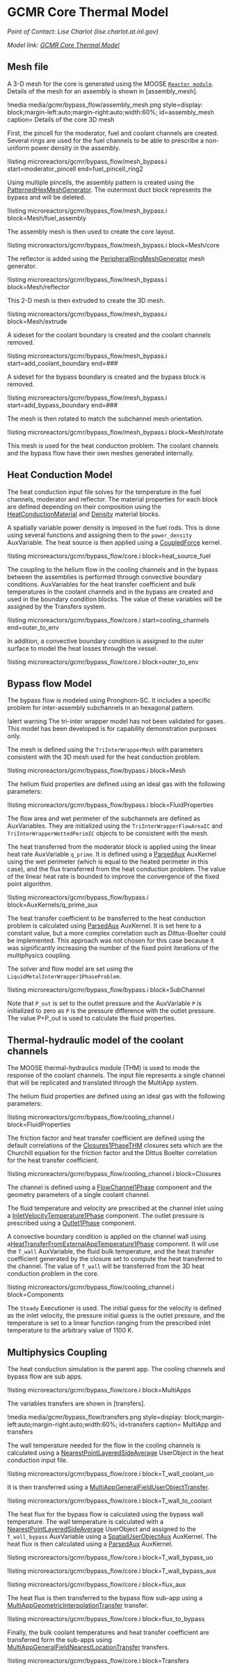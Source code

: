 # GCMR Core Thermal Model

*Point of Contact: Lise Charlot (lise.charlot.at.inl.gov)*

*Model link: [GCMR Core Thermal Model](https://github.com/idaholab/virtual_test_bed/tree/devel/microreactors/gcmr/bypass_flow)*

## Mesh file

A 3-D mesh for the core is generated using the MOOSE [`Reactor module`](https://mooseframework.inl.gov/modules/reactor/index.html). Details of the mesh for an assembly is shown in [assembly_mesh].

!media media/gcmr/bypass_flow/assembly_mesh.png
      style=display: block;margin-left:auto;margin-right:auto;width:60%;
      id=assembly_mesh
      caption= Details of the core 3D mesh

First, the pincell for the moderator, fuel and coolant channels are created.
Several rings are used for the fuel channels to be able to prescribe a non-uniform power density in the assembly.

!listing microreactors/gcmr/bypass_flow/mesh_bypass.i   start=moderator_pincell
         end=fuel_pincell_ring2

Using multiple pincells, the assembly pattern is created using the [PatternedHexMeshGenerator](https://mooseframework.inl.gov/source/meshgenerators/PatternedHexMeshGenerator.html). The outermost duct block represents the bypass and will be deleted.

!listing microreactors/gcmr/bypass_flow/mesh_bypass.i  block=Mesh/fuel_assembly

The assembly mesh is then used to create the core layout.


!listing microreactors/gcmr/bypass_flow/mesh_bypass.i  block=Mesh/core

The reflector is added using the [PeripheralRingMeshGenerator](https://mooseframework.inl.gov/source/meshgenerators/PeripheralRingMeshGenerator.html) mesh generator.


!listing microreactors/gcmr/bypass_flow/mesh_bypass.i  block=Mesh/reflector

This 2-D mesh is then extruded to create the 3D mesh.


!listing microreactors/gcmr/bypass_flow/mesh_bypass.i  block=Mesh/extrude

A sideset for the coolant boundary is created and the coolant channels removed.

!listing microreactors/gcmr/bypass_flow/mesh_bypass.i   start=add_coolant_boundary
         end=###


A sideset for the bypass boundary is created and the bypass block is removed.

!listing microreactors/gcmr/bypass_flow/mesh_bypass.i   start=add_bypass_boundary
         end=###

The mesh is then rotated to match the subchannel mesh orientation.

!listing microreactors/gcmr/bypass_flow/mesh_bypass.i  block=Mesh/rotate

This mesh is used for the heat conduction problem. The coolant channels and the bypass flow have their own meshes generated internally.

## Heat Conduction Model

The heat conduction input file solves for the temperature in the fuel channels, moderator and reflector. The material properties for each block are defined depending on their composition using the [HeatConductionMaterial](https://mooseframework.inl.gov/source/materials/HeatConductionMaterial.html) and [Density](https://mooseframework.inl.gov/source/materials/Density.html) material blocks.

A spatially variable power density is imposed in the fuel rods. This is done using several functions and assigning them to the `power_density` AuxVariable. The heat source is then applied using a [CoupledForce](https://mooseframework.inl.gov/source/kernels/CoupledForce.html) kernel.


!listing microreactors/gcmr/bypass_flow/core.i block=heat_source_fuel

The coupling to the helium flow in the cooling channels and in the bypass between the assemblies is performed through convective boundary conditions. AuxVariables for the heat transfer coefficient and bulk temperatures in the coolant channels and in the bypass are created and used in the boundary condition blocks. The value of these variables will be assigned by the Transfers system.


!listing microreactors/gcmr/bypass_flow/core.i start=cooling_channels end=outer_to_env

In addition, a convective boundary condition is assigned to the outer surface to model the heat losses through the vessel.


!listing microreactors/gcmr/bypass_flow/core.i block=outer_to_env

## Bypass flow Model

The bypass flow is modeled using Pronghorn-SC. It includes a specific problem for inter-assembly subchannels in an hexagonal pattern.

!alert warning
The tri-inter wrapper model has not been validated for gases. This model has been developed is for capability demonstration purposes only.


The mesh is defined using the `TriInterWrapperMesh` with parameters consistent with the 3D mesh used for the heat conduction problem.


!listing microreactors/gcmr/bypass_flow/bypass.i block=Mesh

The helium fluid properties are defined using an ideal gas with the following parameters:

!listing microreactors/gcmr/bypass_flow/bypass.i block=FluidProperties

The flow area and wet perimeter of the subchannels are defined as AuxVariables. They are initialized using the `TriInterWrapperFlowAreaIC` and `TriInterWrapperWettedPerimIC` objects to be consistent with the mesh.

The heat transferred from the moderator block is applied using the linear heat rate AuxVariable `q_prime`. It is defined using a [ParsedAux](https://mooseframework.inl.gov/source/auxkernels/ParsedAux.html) AuxKernel using the wet perimeter (which is equal to the heated perimeter in this case), and the flux transferred from the heat conduction problem. The value of the linear heat rate is bounded to improve the convergence of the fixed point algorithm.

!listing microreactors/gcmr/bypass_flow/bypass.i block=AuxKernels/q_prime_aux

The heat transfer coefficient to be transferred to the heat conduction problem is calculated using [ParsedAux](https://mooseframework.inl.gov/source/auxkernels/ParsedAux.html) AuxKernel. It is set here to a constant value, but a more complex correlation such as Dittus-Boelter could be implemented. This approach was not chosen for this case because it was significantly increasing the number of the fixed point iterations of the multiphysics coupling.

The solver and flow model are set using the `LiquidMetalInterWrapper1PhaseProblem`.


!listing microreactors/gcmr/bypass_flow/bypass.i block=SubChannel

Note that `P_out` is set to the outlet pressure and the AuxVariable `P` is initialized to zero as `P` is the pressure difference with the outlet pressure. The value P+P_out is used to calculate the fluid properties.



## Thermal-hydraulic model of the coolant channels

The MOOSE thermal-hydraulics module (THM) is used to mode the response of the coolant channels. The input file represents a single channel that will be replicated and translated through the MultiApp system.

The helium fluid properties are defined using an ideal gas with the following parameters:

!listing microreactors/gcmr/bypass_flow/cooling_channel.i block=FluidProperties

The friction factor and heat transfer coefficient are defined using the default correlations of  the [Closures1PhaseTHM](https://mooseframework.inl.gov/source/closures/Closures1PhaseTHM.html) closures sets which are the Churchill equation for the friction factor and the Dittus Boelter correlation for the heat transfer coefficient.

!listing microreactors/gcmr/bypass_flow/cooling_channel.i block=Closures

The channel is defined using a [FlowChannel1Phase](https://mooseframework.inl.gov/source/components/FlowChannel1Phase.html)  component and the geometry parameters of a single coolant channel.

The fluid temperature and velocity are prescribed at the channel inlet using a [InletVelocityTemperature1Phase](https://mooseframework.inl.gov/source/components/InletVelocityTemperature1Phase.html) component. The outlet pressure is prescribed using a [Outlet1Phase](https://mooseframework.inl.gov/source/components/Outlet1Phase.html) component.

A convective boundary condition is applied on the channel wall using a[HeatTransferFromExternalAppTemperature1Phase](https://mooseframework.inl.gov/source/components/HeatTransferFromExternalAppTemperature1Phase.html) component. It will use the `T_wall` AuxVariable, the fluid bulk temperature, and the heat transfer coefficient generated by the closure set to compute the heat transferred to the channel. The value of `T_wall` will be transferred from the 3D heat conduction problem in the core.


!listing microreactors/gcmr/bypass_flow/cooling_channel.i block=Components

The `Steady` Executioner is used. The initial guess for the velocity is defined as the inlet velocity, the pressure initial guess is the outlet pressure, and the temperature is set to a linear function ranging from the prescribed inlet temperature to the arbitrary value of 1100 K.


## Multiphysics Coupling

The heat conduction simulation is the parent app. The cooling channels and bypass flow are sub apps.

!listing microreactors/gcmr/bypass_flow/core.i block=MultiApps

 The variables transfers are shown in [transfers].

!media media/gcmr/bypass_flow/transfers.png
      style=display: block;margin-left:auto;margin-right:auto;width:60%;
      id=transfers
      caption= MultiApp and transfers

The wall temperature needed for the flow in the cooling channels is calculated using a [NearestPointLayeredSideAverage](https://mooseframework.inl.gov/source/userobjects/NearestPointLayeredSideAverage.html) UserObject in the heat conduction input file.


!listing microreactors/gcmr/bypass_flow/core.i block=T_wall_coolant_uo

It is then transferred using a [MultiAppGeneralFieldUserObjectTransfer](https://mooseframework.inl.gov/source/transfers/MultiAppGeneralFieldUserObjectTransfer.html).


!listing microreactors/gcmr/bypass_flow/core.i block=T_wall_to_coolant


The heat flux for the bypass flow is calculated using the bypass wall temperature. The wall temperature is calculated with a [NearestPointLayeredSideAverage](https://mooseframework.inl.gov/source/userobjects/NearestPointLayeredSideAverage.html) UserObject and assigned to the `T_wall_bypass` AuxVariable using a [SpatialUserObjectAux](https://mooseframework.inl.gov/source/auxkernels/SpatialUserObjectAux.html) AuxKernel. The heat flux is then calculated using a [ParsedAux](https://mooseframework.inl.gov/source/auxkernels/ParsedAux.html) AuxKernel.


!listing microreactors/gcmr/bypass_flow/core.i block=T_wall_bypass_uo

!listing microreactors/gcmr/bypass_flow/core.i block=T_wall_bypass_aux

!listing microreactors/gcmr/bypass_flow/core.i block=flux_aux

The heat flux is then transferred to the bypass flow sub-app using a [MultiAppGeometricInterpolationTransfer](https://mooseframework.inl.gov/source/transfers/MultiAppGeometricInterpolationTransfer.html) transfer.


!listing microreactors/gcmr/bypass_flow/core.i block=flux_to_bypass

Finally, the bulk coolant temperatures and heat transfer coefficient are transferred form the sub-apps using [MultiAppGeneralFieldNearestLocationTransfer](https://mooseframework.inl.gov/source/transfers/MultiAppGeneralFieldNearestLocationTransfer.html) transfers.

!listing microreactors/gcmr/bypass_flow/core.i block=Transfers
